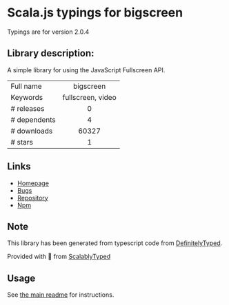 
# Scala.js typings for bigscreen

Typings are for version 2.0.4

## Library description:
A simple library for using the JavaScript Fullscreen API.

|                    |                 |
| ------------------ | :-------------: |
| Full name          | bigscreen |
| Keywords           | fullscreen, video |
| # releases         | 0 |
| # dependents       | 4 |
| # downloads        | 60327 |
| # stars            | 1 |

## Links
- [Homepage](https://github.com/bdougherty/BigScreen)
- [Bugs](https://github.com/bdougherty/BigScreen/issues)
- [Repository](https://github.com/bdougherty/BigScreen)
- [Npm](https://www.npmjs.com/package/bigscreen)
    


## Note
This library has been generated from typescript code from [DefinitelyTyped](https://definitelytyped.org).

Provided with :purple_heart: from [ScalablyTyped](https://github.com/oyvindberg/ScalablyTyped)

## Usage
See [the main readme](../../readme.md) for instructions.


